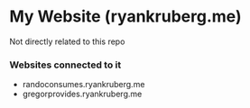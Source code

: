 # My Website (ryankruberg.me)

Not directly related to this repo
### Websites connected to it
+ randoconsumes.ryankruberg.me
+ gregorprovides.ryankruberg.me
